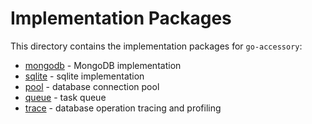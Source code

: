 # Implementation Packages

This directory contains the implementation packages for `go-accessory`:

  * [mongodb](./mongodb) - MongoDB implementation
  * [sqlite](./sqlite) - sqlite implementation
  * [pool](./pool) - database connection pool
  * [queue](./queue) - task queue
  * [trace](./trace) - database operation tracing and profiling


